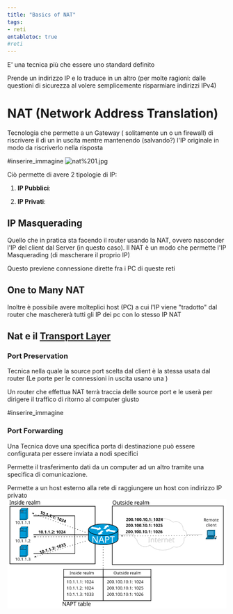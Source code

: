 ```yaml
---
title: "Basics of NAT"
tags:
- reti 
entabletoc: true
#reti  
---
```



E' una tecnica più che essere uno standard definito

Prende un indirizzo IP e lo traduce in un altro (per molte ragioni: dalle questioni di sicurezza al volere semplicemente risparmiare indirizzi IPv4)

# NAT (Network Address Translation)

Tecnologia che permette a un Gateway ( solitamente un [](Studio/It%20Support/Bits%20and%20Bytes%20of%20Networking/Subnetting.md#^afaac9%7CRouter) o un firewall) di riscrivere il [](Studio/It%20Support/Bits%20and%20Bytes%20of%20Networking/Network%20Layer.md#^vry423%7Csource%20IP) di un [](Studio/It%20Support/Bits%20and%20Bytes%20of%20Networking/Network%20Layer.md#IPv4%20Datagram%20Header%7Cdatagramma%20IP) in uscita mentre mantenendo (salvando?) l'IP originale in modo da riscriverlo nella risposta

#inserire_immagine 
![nat%201.jpg](Studio/It%20Support/WebPages/Week%204%20Google%20IT%20Support%20Professional%20Certificate%2011%20%20Course%202%20WEEK%204%20Networking%20Services%20%E2%80%94%20Steemit/nat%201.jpg)

Ciò permette di avere 2 tipologie di IP:

1. **IP Pubblici**: 

2. **IP Privati**:


## IP Masquerading
Quello che in pratica sta facendo il router usando la NAT, ovvero nasconder l'IP del client dal Server (in questo caso).
Il NAT è un modo che permette l'IP Masquerading (di mascherare il proprio IP)

Questo previene connessione dirette fra i PC di queste reti

## One to Many NAT
Inoltre è possibile avere molteplici host (PC) a cui l'IP viene "tradotto" dal router che maschererà tutti gli IP dei pc con lo stesso IP NAT


## Nat e il [Transport Layer](Studio/It%20Support/Bits%20and%20Bytes%20of%20Networking/Transport%20Layer.md)
### Port Preservation
Tecnica nella quale la source port scelta dal client è la stessa usata dal router (Le porte per le connessioni in uscita usano una [](Studio/It%20Support/Bits%20and%20Bytes%20of%20Networking/Transport%20Layer.md#Ephemeral%20Port%7Cporta%20effimera))

Un router che effettua NAT terrà traccia delle source port e le userà per dirigere il traffico di ritorno al computer giusto

#inserire_immagine 

### Port Forwarding
Una Tecnica dove una specifica porta di destinazione può essere configurata per essere inviata a nodi specifici

Permette il trasferimento dati da un computer ad un altro tramite una specifica [](Studio/It%20Support/Bits%20and%20Bytes%20of%20Networking/Transport%20Layer.md#Porta%20Port%7Cporta) di comunicazione.

Permette a un host esterno alla rete di raggiungere un host con indirizzo IP privato
![NAPT-en](Studio/Materiali/NAPT-en.svg)
